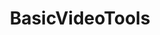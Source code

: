 ---
title: "BasicVideoTools"
img: "mov.webp"
image_alt: "BasicVideoTools Image"
link: "./basicvideotools/content"
description: |
  A Matlab Toolbox with convenient functions to handle video data. It includes routines to read VQEG and LIVE databases, generate synthetic sequences with controlled 2D and 3D speed, spatio-temporal Fourier transforms, perceptual sensors and filters (V1 and MT cells), and spatio-temporal CSFs.
references:
  - "Importance of quantiser design compared to optimal multigrid motion estimation in video coding. Malo, J., Ferri, F.J., Gutierrez, J., and Epifanio, I. Electronics Letters, 36(9):807-809, 2000."
  - "Video quality measures based on the standard spatial observer. Watson, A.B., and Malo, J. ICIP, 2002."
type: "code"
layout: "single"
---
